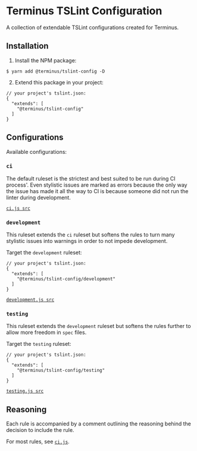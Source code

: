 # Terminus TSLint Configuration

A collection of extendable TSLint configurations created for Terminus.


## Installation

1. Install the NPM package:

```
$ yarn add @terminus/tslint-config -D
```

2. Extend this package in your project:

```
// your project's tslint.json:
{
  "extends": [
    "@terminus/tslint-config"
  ]
}
```


## Configurations

Available configurations:

### `ci`

The default ruleset is the strictest and best suited to be run during CI process'. Even stylistic issues are marked as errors because the
only way the issue has made it all the way to CI is because someone did not run the linter during development.

[`ci.js src`](./ci.js)


### `development`

This ruleset extends the `ci` ruleset but softens the rules to turn many stylistic issues into warnings in order to not impede development.

Target the `development` ruleset:

```
// your project's tslint.json:
{
  "extends": [
    "@terminus/tslint-config/development"
  ]
}
```

[`development.js src`](./development.js)


### `testing`

This ruleset extends the `development` ruleset but softens the rules further to allow more freedom in `spec` files.

Target the `testing` ruleset:

```
// your project's tslint.json:
{
  "extends": [
    "@terminus/tslint-config/testing"
  ]
}
```

[`testing.js src`](./testing.js)


## Reasoning

Each rule is accompanied by a comment outlining the reasoning behind the decision to include the rule.

For most rules, see [`ci.js`](./ci.js).
